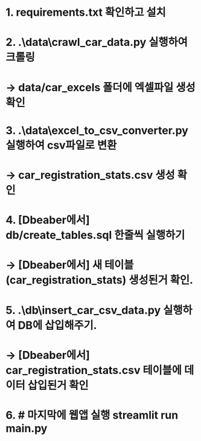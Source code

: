# 1. requirements.txt 확인하고 설치

# 2. .\data\crawl_car_data.py 실행하여 크롤링

# -> data/car_excels 폴더에 엑셀파일 생성 확인

# 3. .\data\excel_to_csv_converter.py 실행하여 csv파일로 변환

# -> car_registration_stats.csv 생성 확인

# 4. [Dbeaber에서] db/create_tables.sql 한줄씩 실행하기

# -> [Dbeaber에서] 새 테이블 (car_registration_stats) 생성된거 확인.

# 5. .\db\insert_car_csv_data.py 실행하여 DB에 삽입해주기.

# -> [Dbeaber에서] car_registration_stats.csv 테이블에 데이터 삽입된거 확인

# 6. # 마지막에 웹앱 실행 streamlit run main.py